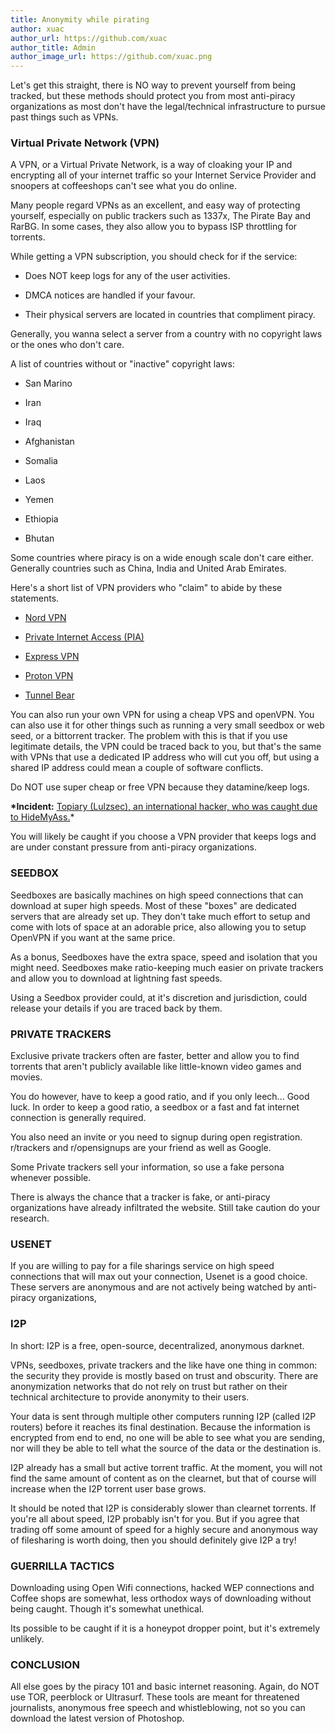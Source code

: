 ```yaml
---
title: Anonymity while pirating
author: xuac
author_url: https://github.com/xuac
author_title: Admin
author_image_url: https://github.com/xuac.png
---
```


Let's get this straight, there is NO way to prevent yourself from being tracked, but these methods should protect you from most anti-piracy organizations as most don't have the legal/technical infrastructure to pursue past things such as VPNs.

<!--truncate-->

### Virtual Private Network (VPN)

A VPN, or a Virtual Private Network, is a way of cloaking your IP and encrypting all of your internet traffic so your Internet Service Provider and snoopers at coffeeshops can't see what you do online.

Many people regard VPNs as an excellent, and easy way of protecting yourself, especially on public trackers such as 1337x, The Pirate Bay and RarBG. In some cases, they also allow you to bypass ISP throttling for torrents.

While getting a VPN subscription, you should check for if the service:

- Does NOT keep logs for any of the user activities.

- DMCA notices are handled if your favour.

- Their physical servers are located in countries that compliment piracy.

Generally, you wanna select a server from a country with no copyright laws or the ones who don't care.

A list of countries without or "inactive" copyright laws:

- San Marino

- Iran

- Iraq

- Afghanistan

- Somalia

- Laos

- Yemen

- Ethiopia

- Bhutan

Some countries where piracy is on a wide enough scale don't care either. Generally countries such as China, India and United Arab Emirates.

Here's a short list of VPN providers who "claim" to abide by these statements.

- [Nord VPN](https://nordvpn.com/)

- [Private Internet Access (PIA)](https://www.privateinternetaccess.com/)

- [Express VPN](https://www.expressvpn.com/)

- [Proton VPN](https://protonvpn.com/)

- [Tunnel Bear](https://www.tunnelbear.com/)

You can also run your own VPN for using a cheap VPS and openVPN. You can also use it for other things such as running a very small seedbox or web seed, or a bittorrent tracker. The problem with this is that if you use legitimate details, the VPN could be traced back to you, but that's the same with VPNs that use a dedicated IP address who will cut you off, but using a shared IP address could mean a couple of software conflicts.

Do NOT use super cheap or free VPN because they datamine/keep logs.

**\*Incident:** [Topiary (Lulzsec), an international hacker, who was caught due to HideMyAss.](https://www.theatlantic.com/technology/archive/2011/09/lulzsec-hacker-exposed-service-he-thought-would-hide-him/337545/)\*

You will likely be caught if you choose a VPN provider that keeps logs and are under constant pressure from anti-piracy organizations.

### SEEDBOX

Seedboxes are basically machines on high speed connections that can download at super high speeds. Most of these "boxes" are dedicated servers that are already set up. They don't take much effort to setup and come with lots of space at an adorable price, also allowing you to setup OpenVPN if you want at the same price.

As a bonus, Seedboxes have the extra space, speed and isolation that you might need. Seedboxes make ratio-keeping much easier on private trackers and allow you to download at lightning fast speeds.

Using a Seedbox provider could, at it's discretion and jurisdiction, could release your details if you are traced back by them.

### PRIVATE TRACKERS

Exclusive private trackers often are faster, better and allow you to find torrents that aren't publicly available like little-known video games and movies.

You do however, have to keep a good ratio, and if you only leech... Good luck. In order to keep a good ratio, a seedbox or a fast and fat internet connection is generally required.

You also need an invite or you need to signup during open registration. r/trackers and r/opensignups are your friend as well as Google.

Some Private trackers sell your information, so use a fake persona whenever possible.

There is always the chance that a tracker is fake, or anti-piracy organizations have already infiltrated the website. Still take caution do your research.

### USENET

If you are willing to pay for a file sharings service on high speed connections that will max out your connection, Usenet is a good choice. These servers are anonymous and are not actively being watched by anti-piracy organizations,

### I2P

In short: I2P is a free, open-source, decentralized, anonymous darknet.

VPNs, seedboxes, private trackers and the like have one thing in common: the security they provide is mostly based on trust and obscurity. There are anonymization networks that do not rely on trust but rather on their technical architecture to provide anonymity to their users.

Your data is sent through multiple other computers running I2P (called I2P routers) before it reaches its final destination. Because the information is encrypted from end to end, no one will be able to see what you are sending, nor will they be able to tell what the source of the data or the destination is.

I2P already has a small but active torrent traffic. At the moment, you will not find the same amount of content as on the clearnet, but that of course will increase when the I2P torrent user base grows.

It should be noted that I2P is considerably slower than clearnet torrents. If you're all about speed, I2P probably isn't for you. But if you agree that trading off some amount of speed for a highly secure and anonymous way of filesharing is worth doing, then you should definitely give I2P a try!

### GUERRILLA TACTICS

Downloading using Open Wifi connections, hacked WEP connections and Coffee shops are somewhat, less orthodox ways of downloading without being caught. Though it's somewhat unethical.

Its possible to be caught if it is a honeypot dropper point, but it's extremely unlikely.

### CONCLUSION

All else goes by the piracy 101 and basic internet reasoning. Again, do NOT use TOR, peerblock or Ultrasurf. These tools are meant for threatened journalists, anonymous free speech and whistleblowing, not so you can download the latest version of Photoshop.
